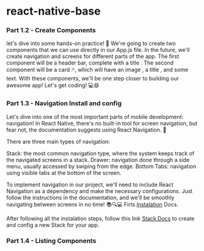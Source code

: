 # react-native-base

### Part 1.2 - Create Components
let's dive into some hands-on practice! 💪 We're going to create two components that we can use directly in our App.js file. In the future, we'll create navigation and screens for different parts of the app. The first component will be a header bar, complete with a title . The second component will be a card 🃏, which will have an image , a title , and some text. With these components, we'll be one step closer to building our awesome app! Let's get coding! 💻😄

### Part 1.3 - Navigation Install and config
Let's dive into one of the most important parts of mobile development: navigation! In React Native, there's no built-in tool for screen navigation, but fear not, the documentation suggests using React Navigation. 🚀

There are three main types of navigation:

Stack: the most common navigation type, where the system keeps track of the navigated screens in a stack.
Drawer: navigation done through a side menu, usually accessed by swiping from the edge.
Bottom Tabs: navigation using visible tabs at the bottom of the screen.

To implement navigation in our project, we'll need to include React Navigation as a dependency and make the necessary configurations. Just follow the instructions in the documentation, and we'll be smoothly navigating between screens in no time! 📚🔍💻
Firts [Instalation](https://reactnavigation.org/docs/getting-started) Docs.

After following all the instalation steps, follow this link [Stack Docs](https://reactnavigation.org/docs/stack-navigator/) to create and config a new Stack for your app.

### Part 1.4 - Listing Components
